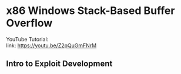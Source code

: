 # x86 Windows Stack-Based Buffer Overflow

YouTube Tutorial: 
<br />
link: https://youtu.be/Z2pQuGmFNrM

## Intro to Exploit Development

